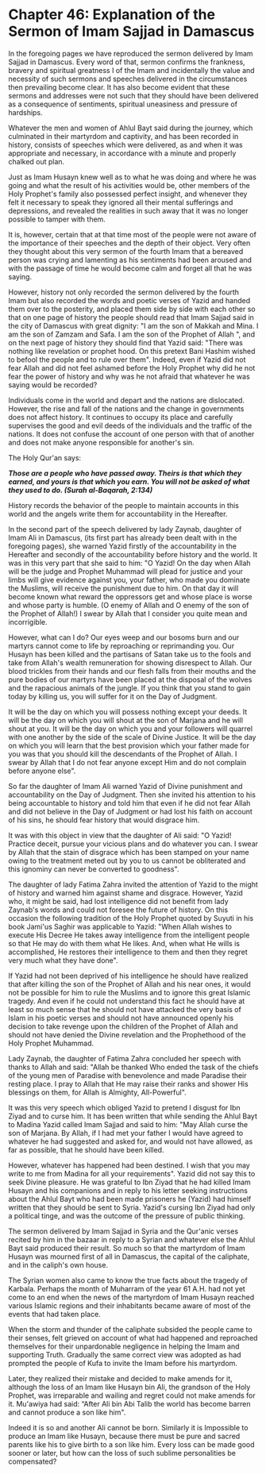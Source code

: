 Chapter 46: Explanation of the Sermon of Imam Sajjad in Damascus
================================================================

In the foregoing pages we have reproduced the sermon delivered by Imam
Sajjad in Damascus. Every word of that, sermon confirms the frankness,
bravery and spiritual greatness I of the Imam and incidentally the value
and necessity of such sermons and speeches delivered in the
circumstances then prevailing become clear. It has also become evident
that these sermons and addresses were not such that they should have
been delivered as a consequence of sentiments, spiritual uneasiness and
pressure of hardships.

Whatever the men and women of Ahlul Bayt said during the journey, which
culminated in their martyrdom and captivity, and has been recorded in
history, consists of speeches which were delivered, as and when it was
appropriate and necessary, in accordance with a minute and properly
chalked out plan.

Just as Imam Husayn knew well as to what he was doing and where he was
going and what the result of his activities would be, other members of
the Holy Prophet's family also possessed perfect insight, and whenever
they felt it necessary to speak they ignored all their mental sufferings
and depressions, and revealed the realities in such away that it was no
longer possible to tamper with them.

It is, however, certain that at that time most of the people were not
aware of the importance of their speeches and the depth of their object.
Very often they thought about this very sermon of the fourth Imam that a
bereaved person was crying and lamenting as his sentiments had been
aroused and with the passage of time he would become calm and forget all
that he was saying.

However, history not only recorded the sermon delivered by the fourth
Imam but also recorded the words and poetic verses of Yazid and handed
them over to the posterity, and placed them side by side with each other
so that on one page of history the people should read that Imam Sajjad
said in the city of Damascus with great dignity: "I am the son of Makkah
and Mina. I am the son of Zamzam and Safa. I am the son of the Prophet
of Allah ", and on the next page of history they should find that Yazid
said: "There was nothing like revelation or prophet hood. On this
pretext Bani Hashim wished to befool the people and to rule over them".
Indeed, even if Yazid did not fear Allah and did not feel ashamed before
the Holy Prophet why did he not fear the power of history and why was he
not afraid that whatever he was saying would be recorded?

Individuals come in the world and depart and the nations are dislocated.
However, the rise and fall of the nations and the change in governments
does not affect history. It continues to occupy its place and carefully
supervises the good and evil deeds of the individuals and the traffic of
the nations. It does not confuse the account of one person with that of
another and does not make anyone responsible for another's sin.

The Holy Qur'an says:

***Those are a people who have passed away. Theirs is that which they
earned, and yours is that which you earn. You will not be asked of what
they used to do. (Surah al-Baqarah, 2:134)***

History records the behavior of the people to maintain accounts in this
world and the angels write them for accountability in the Hereafter.

In the second part of the speech delivered by lady Zaynab, daughter of
Imam Ali in Damascus, (its first part has already been dealt with in the
foregoing pages), she warned Yazid firstly of the accountability in the
Hereafter and secondly of the accountability before history and the
world. It was in this very part that she said to him: "O Yazid! On the
day when Allah will be the judge and Prophet Muhammad will plead for
justice and your limbs will give evidence against you, your father, who
made you dominate the Muslims, will receive the punishment due to him.
On that day it will become known what reward the oppressors get and
whose place is worse and whose party is humble. (O enemy of Allah and O
enemy of the son of the Prophet of Allah!) I swear by Allah that I
consider you quite mean and incorrigible.

However, what can I do? Our eyes weep and our bosoms burn and our
martyrs cannot come to life by reproaching or reprimanding you. Our
Husayn has been killed and the partisans of Satan take us to the fools
and take from Allah's wealth remuneration for showing disrespect to
Allah. Our blood trickles from their hands and our flesh falls from
their mouths and the pure bodies of our martyrs have been placed at the
disposal of the wolves and the rapacious animals of the jungle. If you
think that you stand to gain today by killing us, you will suffer for it
on the Day of Judgment.

It will be the day on which you will possess nothing except your deeds.
It will be the day on which you will shout at the son of Marjana and he
will shout at you. It will be the day on which you and your followers
will quarrel with one another by the side of the scale of Divine
Justice. It will be the day on which you will learn that the best
provision which your father made for you was that you should kill the
descendants of the Prophet of Allah. I swear by Allah that I do not fear
anyone except Him and do not complain before anyone else".

So far the daughter of Imam Ali warned Yazid of Divine punishment and
accountability on the Day of Judgment. Then she invited his attention to
his being accountable to history and told him that even if he did not
fear Allah and did not believe in the Day of Judgment or had lost his
faith on account of his sins, he should fear history that would disgrace
him.

It was with this object in view that the daughter of Ali said: "O Yazid!
Practice deceit, pursue your vicious plans and do whatever you can. I
swear by Allah that the stain of disgrace which has been stamped on your
name owing to the treatment meted out by you to us cannot be obliterated
and this ignominy can never be converted to goodness".

The daughter of lady Fatima Zahra invited the attention of Yazid to the
might of history and warned him against shame and disgrace. However,
Yazid who, it might be said, had lost intelligence did not benefit from
lady Zaynab's words and could not foresee the future of history. On this
occasion the following tradition of the Holy Prophet quoted by Suyuti in
his book Jami'us Saghir was applicable to Yazid: "When Allah wishes to
execute His Decree He takes away intelligence from the intelligent
people so that He may do with them what He likes. And, when what He
wills is accomplished, He restores their intelligence to them and then
they regret very much what they have done".

If Yazid had not been deprived of his intelligence he should have
realized that after killing the son of the Prophet of Allah and his near
ones, it would not be possible for him to rule the Muslims and to ignore
this great Islamic tragedy. And even if he could not understand this
fact he should have at least so much sense that he should not have
attacked the very basis of Islam in his poetic verses and should not
have announced openly his decision to take revenge upon the children of
the Prophet of Allah and should not have denied the Divine revelation
and the Prophethood of the Holy Prophet Muhammad.

Lady Zaynab, the daughter of Fatima Zahra concluded her speech with
thanks to Allah and said: "Allah be thanked Who ended the task of the
chiefs of the young men of Paradise with benevolence and made Paradise
their resting place. I pray to Allah that He may raise their ranks and
shower His blessings on them, for Allah is Almighty, All-Powerful".

It was this very speech which obliged Yazid to pretend I disgust for Ibn
Ziyad and to curse him. It has been written that while sending the Ahlul
Bayt to Madina Yazid called Imam Sajjad and said to him: "May Allah
curse the son of Marjana. By Allah, if I had met your father I would
have agreed to whatever he had suggested and asked for, and would not
have allowed, as far as possible, that he should have been killed.

However, whatever has happened had been destined. I wish that you may
write to me from Madina for all your requirements". Yazid did not say
this to seek Divine pleasure. He was grateful to Ibn Ziyad that he had
killed Imam Husayn and his companions and in reply to his letter seeking
instructions about the Ahlul Bayt who had been made prisoners he (Yazid)
had himself written that they should be sent to Syria. Yazid's cursing
Ibn Ziyad had only a political tinge, and was the outcome of the
pressure of public thinking.

The sermon delivered by Imam Sajjad in Syria and the Qur'anic verses
recited by him in the bazaar in reply to a Syrian and whatever else the
Ahlul Bayt said produced their result. So much so that the martyrdom of
Imam Husayn was mourned first of all in Damascus, the capital of the
caliphate, and in the caliph's own house.

The Syrian women also came to know the true facts about the tragedy of
Karbala. Perhaps the month of Muharram of the year 61 A.H. had not yet
come to an end when the news of the martyrdom of Imam Husayn reached
various Islamic regions and their inhabitants became aware of most of
the events that had taken place.

When the storm and thunder of the caliphate subsided the people came to
their senses, felt grieved on account of what had happened and
reproached themselves for their unpardonable negligence in helping the
Imam and supporting Truth. Gradually the same correct view was adopted
as had prompted the people of Kufa to invite the Imam before his
martyrdom.

Later, they realized their mistake and decided to make amends for it,
although the loss of an Imam like Husayn bin Ali, the grandson of the
Holy Prophet, was irreparable and wailing and regret could not make
amends for it. Mu'awiya had said: “After Ali bin Abi Talib the world has
become barren and cannot produce a son like him".

Indeed it is so and another Ali cannot be born. Similarly it is
Impossible to produce an Imam like Husayn, because there must be pure
and sacred parents like his to give birth to a son like him. Every loss
can be made good sooner or later, but how can the loss of such sublime
personalities be compensated?


